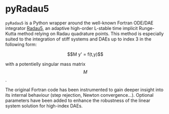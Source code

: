 # pyRadau5

`pyRadau5` is a Python wrapper around the well-known Fortran ODE/DAE integrator [Radau5](http://www.unige.ch/~hairer/software.html), an adaptive high-order L-stable time implicit Runge-Kutta method relying on Radau quadrature points. This method is especially suited to the integration of stiff systems and DAEs up to index 3 in the following form:

<p align="center">
$$M y' = f(t,y)$$
</p>

with a potentielly singular mass matrix $$M$$.

The original Fortran code has been instrumented to gain deeper insight into its internal behaviour (step rejection, Newton convergence...).
Optional parameters have been added to enhance the robustness of the linear system solution for high-index DAEs.
